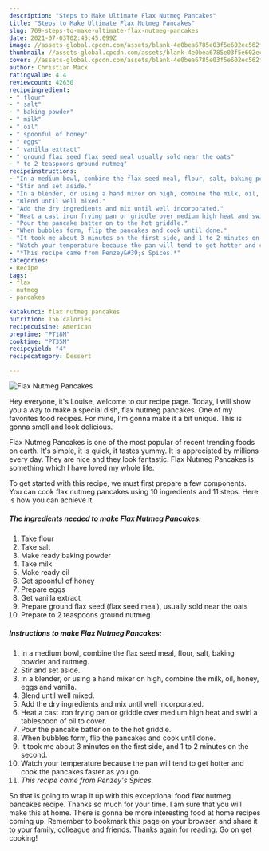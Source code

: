 ```yaml
---
description: "Steps to Make Ultimate Flax Nutmeg Pancakes"
title: "Steps to Make Ultimate Flax Nutmeg Pancakes"
slug: 709-steps-to-make-ultimate-flax-nutmeg-pancakes
date: 2021-07-03T02:45:45.099Z
image: //assets-global.cpcdn.com/assets/blank-4e0bea6785e03f5e602ec562f230caae08da540cada707380b4fe1bbebba43da.png
thumbnail: //assets-global.cpcdn.com/assets/blank-4e0bea6785e03f5e602ec562f230caae08da540cada707380b4fe1bbebba43da.png
cover: //assets-global.cpcdn.com/assets/blank-4e0bea6785e03f5e602ec562f230caae08da540cada707380b4fe1bbebba43da.png
author: Christian Mack
ratingvalue: 4.4
reviewcount: 42630
recipeingredient:
- " flour"
- " salt"
- " baking powder"
- " milk"
- " oil"
- " spoonful of honey"
- " eggs"
- " vanilla extract"
- " ground flax seed flax seed meal usually sold near the oats"
- " to 2 teaspoons ground nutmeg"
recipeinstructions:
- "In a medium bowl, combine the flax seed meal, flour, salt, baking powder and nutmeg."
- "Stir and set aside."
- "In a blender, or using a hand mixer on high, combine the milk, oil, honey, eggs and vanilla."
- "Blend until well mixed."
- "Add the dry ingredients and mix until well incorporated."
- "Heat a cast iron frying pan or griddle over medium high heat and swirl a tablespoon of oil to cover."
- "Pour the pancake batter on to the hot griddle."
- "When bubbles form, flip the pancakes and cook until done."
- "It took me about 3 minutes on the first side, and 1 to 2 minutes on the second."
- "Watch your temperature because the pan will tend to get hotter and cook the pancakes faster as you go."
- "*This recipe came from Penzey&#39;s Spices.*"
categories:
- Recipe
tags:
- flax
- nutmeg
- pancakes

katakunci: flax nutmeg pancakes 
nutrition: 156 calories
recipecuisine: American
preptime: "PT18M"
cooktime: "PT35M"
recipeyield: "4"
recipecategory: Dessert

---
```



![Flax Nutmeg Pancakes](//assets-global.cpcdn.com/assets/blank-4e0bea6785e03f5e602ec562f230caae08da540cada707380b4fe1bbebba43da.png)

Hey everyone, it's Louise, welcome to our recipe page. Today, I will show you a way to make a special dish, flax nutmeg pancakes. One of my favorites food recipes. For mine, I'm gonna make it a bit unique. This is gonna smell and look delicious.



Flax Nutmeg Pancakes is one of the most popular of recent trending foods on earth. It's simple, it is quick, it tastes yummy. It is appreciated by millions every day. They are nice and they look fantastic. Flax Nutmeg Pancakes is something which I have loved my whole life.


To get started with this recipe, we must first prepare a few components. You can cook flax nutmeg pancakes using 10 ingredients and 11 steps. Here is how you can achieve it.

<!--inarticleads1-->

##### The ingredients needed to make Flax Nutmeg Pancakes:

1. Take  flour
1. Take  salt
1. Make ready  baking powder
1. Take  milk
1. Make ready  oil
1. Get  spoonful of honey
1. Prepare  eggs
1. Get  vanilla extract
1. Prepare  ground flax seed (flax seed meal), usually sold near the oats
1. Prepare  to 2 teaspoons ground nutmeg




<!--inarticleads2-->

##### Instructions to make Flax Nutmeg Pancakes:

1. In a medium bowl, combine the flax seed meal, flour, salt, baking powder and nutmeg.
1. Stir and set aside.
1. In a blender, or using a hand mixer on high, combine the milk, oil, honey, eggs and vanilla.
1. Blend until well mixed.
1. Add the dry ingredients and mix until well incorporated.
1. Heat a cast iron frying pan or griddle over medium high heat and swirl a tablespoon of oil to cover.
1. Pour the pancake batter on to the hot griddle.
1. When bubbles form, flip the pancakes and cook until done.
1. It took me about 3 minutes on the first side, and 1 to 2 minutes on the second.
1. Watch your temperature because the pan will tend to get hotter and cook the pancakes faster as you go.
1. *This recipe came from Penzey&#39;s Spices.*




So that is going to wrap it up with this exceptional food flax nutmeg pancakes recipe. Thanks so much for your time. I am sure that you will make this at home. There is gonna be more interesting food at home recipes coming up. Remember to bookmark this page on your browser, and share it to your family, colleague and friends. Thanks again for reading. Go on get cooking!
